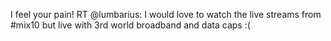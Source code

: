 <!--
id: 448331353
link: http://kevinisom.info/post/448331353/i-feel-your-pain-rt-lumbarius-i-would-love-to
slug: i-feel-your-pain-rt-lumbarius-i-would-love-to
date: Mon Mar 15 2010 09:40:44 GMT+1300 (NZDT)
raw: {"blog_name":"kevinisom","id":448331353,"post_url":"http://kevinisom.info/post/448331353/i-feel-your-pain-rt-lumbarius-i-would-love-to","slug":"i-feel-your-pain-rt-lumbarius-i-would-love-to","type":"text","date":"2010-03-14 20:40:44 GMT","timestamp":1268599244,"state":"published","format":"html","reblog_key":"oWFLLgXi","tags":[],"short_url":"http://tmblr.co/Zw68YyQkFvP","highlighted":[],"feed_item":"http://twitter.com/kev_nz/statuses/10482793777","from_feed_id":"650289","note_count":0,"title":null,"body":"<p>I feel your pain! RT @lumbarius: I would love to watch the live streams from #mix10 but live with 3rd world broadband and data caps :(</p>"}
publish: 2010-03-015
tags: 
title: null
-->


I feel your pain! RT @lumbarius: I would love to watch the live streams
from \#mix10 but live with 3rd world broadband and data caps :(


